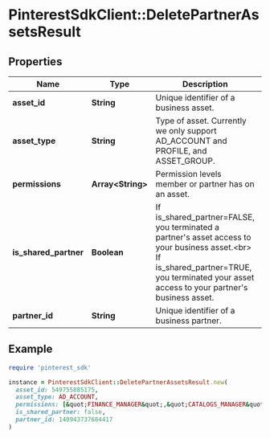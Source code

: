 # PinterestSdkClient::DeletePartnerAssetsResult

## Properties

| Name | Type | Description | Notes |
| ---- | ---- | ----------- | ----- |
| **asset_id** | **String** | Unique identifier of a business asset. | [optional] |
| **asset_type** | **String** | Type of asset. Currently we only support AD_ACCOUNT and PROFILE, and ASSET_GROUP. | [optional] |
| **permissions** | **Array&lt;String&gt;** | Permission levels member or partner has on an asset. | [optional] |
| **is_shared_partner** | **Boolean** | If is_shared_partner&#x3D;FALSE, you terminated a partner&#39;s asset access to your business asset.&lt;br&gt; If is_shared_partner&#x3D;TRUE, you terminated your asset access to your partner&#39;s business asset. | [optional] |
| **partner_id** | **String** | Unique identifier of a business partner. | [optional] |

## Example

```ruby
require 'pinterest_sdk'

instance = PinterestSdkClient::DeletePartnerAssetsResult.new(
  asset_id: 549755885175,
  asset_type: AD_ACCOUNT,
  permissions: [&quot;FINANCE_MANAGER&quot;,&quot;CATALOGS_MANAGER&quot;,&quot;AUDIENCE_MANAGER&quot;],
  is_shared_partner: false,
  partner_id: 140943737684417
)
```


